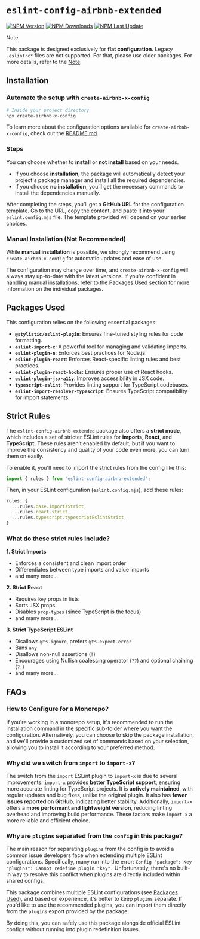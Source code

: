 # `eslint-config-airbnb-extended`

[![NPM Version](https://img.shields.io/npm/v/eslint-config-airbnb-extended)](https://www.npmjs.com/package/eslint-config-airbnb-extended)
[![NPM Downloads](https://img.shields.io/npm/dw/eslint-config-airbnb-extended)](https://www.npmjs.com/package/eslint-config-airbnb-extended)
[![NPM Last Update](https://img.shields.io/npm/last-update/eslint-config-airbnb-extended)](https://www.npmjs.com/package/eslint-config-airbnb-extended)

> [!NOTE]
> This package is designed exclusively for **flat configuration**. Legacy `.eslintrc*` files are not supported. For that, please use older packages. For more details, refer to the [Note](https://github.com/NishargShah/eslint-config-airbnb-extended?tab=readme-ov-file#note).

## Installation

### Automate the setup with `create-airbnb-x-config`

```bash
# Inside your project directory
npx create-airbnb-x-config
```

To learn more about the configuration options available for `create-airbnb-x-config`, check out the [README.md](https://github.com/NishargShah/eslint-config-airbnb-extended/tree/master/packages/create-airbnb-x-config#create-airbnb-x-config).

### Steps

You can choose whether to **install** or **not install** based on your needs.

- If you choose **installation**, the package will automatically detect your project's package manager and install all the required dependencies.
- If you choose **no installation**, you’ll get the necessary commands to install the dependencies manually.

After completing the steps, you’ll get a **GitHub URL** for the configuration template. Go to the URL, copy the content, and paste it into your `eslint.config.mjs` file. The template provided will depend on your earlier choices.

### Manual Installation (Not Recommended)

While **manual installation** is possible, we strongly recommend using `create-airbnb-x-config` for automatic updates and ease of use.

The configuration may change over time, and `create-airbnb-x-config` will always stay up-to-date with the latest versions. If you're confident in handling manual installations, refer to the [Packages Used](https://github.com/NishargShah/eslint-config-airbnb-extended/tree/master/packages/eslint-config-airbnb-extended#packages-used) section for more information on the individual packages.

## Packages Used

This configuration relies on the following essential packages:

- **`@stylistic/eslint-plugin`**: Ensures fine-tuned styling rules for code formatting.
- **`eslint-import-x`**: A powerful tool for managing and validating imports.
- **`eslint-plugin-n`**: Enforces best practices for Node.js.
- **`eslint-plugin-react`**: Enforces React-specific linting rules and best practices.
- **`eslint-plugin-react-hooks`**: Ensures proper use of React hooks.
- **`eslint-plugin-jsx-a11y`**: Improves accessibility in JSX code.
- **`typescript-eslint`**: Provides linting support for TypeScript codebases.
- **`eslint-import-resolver-typescript`**: Ensures TypeScript compatibility for import statements.

## Strict Rules

The `eslint-config-airbnb-extended` package also offers a **strict mode**, which includes a set of stricter ESLint rules for **imports**, **React**, and **TypeScript**. These rules aren’t enabled by default, but if you want to improve the consistency and quality of your code even more, you can turn them on easily.

To enable it, you'll need to import the strict rules from the config like this:

```ts
import { rules } from 'eslint-config-airbnb-extended';️
```

Then, in your ESLint configuration (`eslint.config.mjs`), add these rules:

```js
rules: {
  ...rules.base.importsStrict,
  ...rules.react.strict,
  ...rules.typescript.typescriptEslintStrict,
}
```

### What do these strict rules include?

**1. Strict Imports**

- Enforces a consistent and clean import order
- Differentiates between type imports and value imports
- and many more...

**2. Strict React**

- Requires `key` props in lists
- Sorts JSX props
- Disables `prop-types` (since TypeScript is the focus)
- and many more...

**3. Strict TypeScript ESLint**

- Disallows `@ts-ignore`, prefers `@ts-expect-error`
- Bans `any`
- Disallows non-null assertions (`!`)
- Encourages using Nullish coalescing operator (`??`) and optional chaining (`?.`)
- and many more...

## FAQs

### How to Configure for a Monorepo?

If you're working in a monorepo setup, it's recommended to run the installation command in the specific sub-folder where you want the configuration. Alternatively, you can choose to skip the package installation, and we'll provide a customized set of commands based on your selection, allowing you to install it according to your preferred method.

### Why did we switch from `import` to `import-x`?

The switch from the `import` ESLint plugin to `import-x` is due to several improvements. `import-x` provides **better TypeScript support**, ensuring more accurate linting for TypeScript projects. It is **actively maintained**, with regular updates and bug fixes, unlike the original plugin. It also has **fewer issues reported on GitHub**, indicating better stability. Additionally, `import-x` offers a **more performant and lightweight version**, reducing linting overhead and improving build performance. These factors make `import-x` a more reliable and efficient choice.

### Why are `plugins` separated from the `config` in this package?

The main reason for separating `plugins` from the config is to avoid a common issue developers face when extending multiple ESLint configurations. Specifically, many run into the error:
`Config "package": Key "plugins": Cannot redefine plugin "key".`
Unfortunately, there's no built-in way to resolve this conflict when plugins are directly included within shared configs.

This package combines multiple ESLint configurations (see [Packages Used](https://github.com/NishargShah/eslint-config-airbnb-extended/tree/master/packages/eslint-config-airbnb-extended#packages-used)), and based on experience, it's better to keep `plugins` separate. If you'd like to use the recommended plugins, you can import them directly from the `plugins` export provided by the package.

By doing this, you can safely use this package alongside official ESLint configs without running into plugin redefinition issues.
